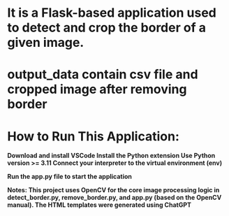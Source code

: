# It is a Flask-based application used to detect and crop the border of a given image.
# output_data contain csv file and cropped image after removing border

# How to Run This Application:
   **Download and install VSCode
   Install the Python extension
   Use Python version >= 3.11
   Connect your interpreter to the virtual environment (env)**

**Run the app.py file to start the application**

**Notes:
This project uses OpenCV for the core image processing logic in detect_border.py, remove_border.py, and app.py (based on the OpenCV manual).
The HTML templates were generated using ChatGPT**

